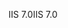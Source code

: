 <span data-ttu-id="4514d-101">IIS 7.0</span><span class="sxs-lookup"><span data-stu-id="4514d-101">IIS 7.0</span></span>